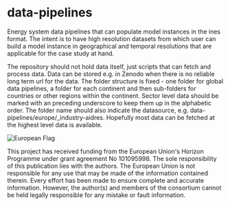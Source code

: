 # data-pipelines
Energy system data pipelines that can populate model instances in the ines format. The intent is to have high resolution datasets from which user can build a model instance in geographical and temporal resolutions that are applicable for the case study at hand.

The repository should not hold data itself, just scripts that can fetch and process data. Data can be stored e.g. in Zenodo when there is no reliable long term url for the data. The folder structure is fixed - one folder for global data pipelines, a folder for each continent and then sub-folders for countries or other regions within the continent. Sector level data should be marked with an preceding underscore to keep them up in the alphabetic order. The folder name should also indicate the datasource, e.g. data-pipelines/europe/_industry-aidres. Hopefully most data can be fetched at the highest level data is available.


![European Flag](https://upload.wikimedia.org/wikipedia/commons/thumb/b/b7/Flag_of_Europe.svg/96px-Flag_of_Europe.svg.png)

This project has received funding from the European Union's Horizon Programme under grant agreement No 101095998. 
The sole responsibility of this publication lies with the authors. The European Union is not responsible for any use that may be made of the information contained therein.
Every effort has been made to ensure complete and accurate information. 
However, the author(s) and members of the consortium cannot be held legally responsible for any mistake or fault information.
